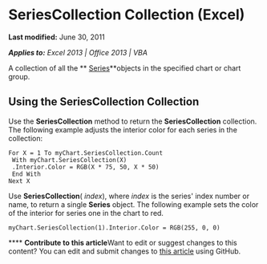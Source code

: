 
# SeriesCollection Collection (Excel)

 **Last modified:** June 30, 2011

 _**Applies to:** Excel 2013 | Office 2013 | VBA_

A collection of all the  ** [Series](c4446d04-9a3a-4f95-7b3f-adaf1ad2252c.md)**objects in the specified chart or chart group.


## Using the SeriesCollection Collection

Use the  **SeriesCollection** method to return the **SeriesCollection** collection. The following example adjusts the interior color for each series in the collection:


```
For X = 1 To myChart.SeriesCollection.Count 
 With myChart.SeriesCollection(X) 
 .Interior.Color = RGB(X * 75, 50, X * 50) 
 End With 
Next X
```

Use  **SeriesCollection**( _index_), where  _index_ is the series' index number or name, to return a single **Series** object. The following example sets the color of the interior for series one in the chart to red.




```
myChart.SeriesCollection(1).Interior.Color = RGB(255, 0, 0)
```


****   **Contribute to this article**Want to edit or suggest changes to this content? You can edit and submit changes to  [this article](https://github.com/jhershey00/VBA_Excel_Test/OpenXMLCon/articles/c5d00466-f7a1-7e6f-56e4-958901dbe3e3.md) using GitHub.


